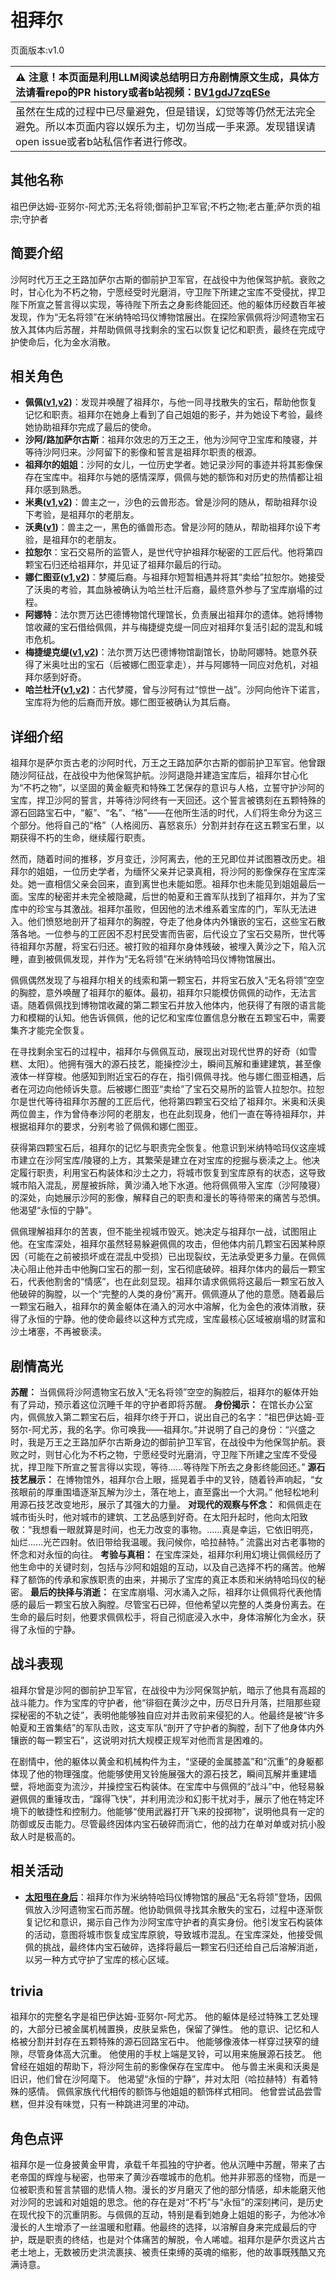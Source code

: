 # 祖拜尔
页面版本:v1.0
 

| :warning: 注意！本页面是利用LLM阅读总结明日方舟剧情原文生成，具体方法请看repo的PR history或者b站视频：[BV1gdJ7zqESe](https://www.bilibili.com/video/BV1gdJ7zqESe/)         |
|:----------------------------|
| 虽然在生成的过程中已尽量避免，但是错误，幻觉等等仍然无法完全避免。所以本页面内容以娱乐为主，切勿当成一手来源。发现错误请open issue或者b站私信作者进行修改。|



## 其他名称
祖巴伊达姆-亚努尔-阿尤苏;无名将领;御前护卫军官;不朽之物;老古董;萨尔贡的祖宗;守护者
## 简要介绍
沙阿时代万王之王路加萨尔古斯的御前护卫军官，在战役中为他保驾护航。衰败之时，甘心化为不朽之物，宁愿经受时光磨消，守卫陛下所建之宝库不受侵扰，捍卫陛下所宣之誓言得以实现，等待陛下所去之身影终能回还。他的躯体历经数百年被发现，作为“无名将领”在米纳特哈玛仪博物馆展出。在探险家佩佩将沙阿遗物宝石放入其体内后苏醒，并帮助佩佩寻找剩余的宝石以恢复记忆和职责，最终在完成守护使命后，化为金水消散。
## 相关角色
-   **佩佩([v1](char_4058_pepe.md),[v2](../char_v3/char_4058_pepe.md))**：发现并唤醒了祖拜尔，与他一同寻找散失的宝石，帮助他恢复记忆和职责。祖拜尔在她身上看到了自己姐姐的影子，并为她设下考验，最终她协助祖拜尔完成了最后的使命。
-   **沙阿/路加萨尔古斯**：祖拜尔效忠的万王之王，他为沙阿守卫宝库和陵寝，并等待沙阿归来。沙阿留下的影像和誓言是祖拜尔职责的根源。
-   **祖拜尔的姐姐**：沙阿的女儿，一位历史学者。她记录沙阿的事迹并将其影像保存在宝库中。祖拜尔与她的感情深厚，佩佩与她的额饰和对历史的热情都让祖拜尔感到熟悉。
-   **米奥([v1](extended_char_mi_ao.md),[v2](../char_v3/extended_char_mi_ao.md))**：兽主之一，沙色的云兽形态。曾是沙阿的随从，帮助祖拜尔设下考验，是祖拜尔的老朋友。
-   **沃奥([v1](extended_char_wo_ao.md))**：兽主之一，黑色的循兽形态。曾是沙阿的随从，帮助祖拜尔设下考验，是祖拜尔的老朋友。
-   **拉恕尔**：宝石交易所的监管人，是世代守护祖拜尔秘密的工匠后代。他将第四颗宝石归还给祖拜尔，并见证了祖拜尔最后的行动。
-   **娜仁图亚([v1](char_4138_narant.md),[v2](../char_v3/char_4138_narant.md))**：梦魇后裔。与祖拜尔短暂相遇并将其“卖给”拉恕尔。她接受了沃奥的考验，其血脉被确认为哈兰杜汗后裔，最终意外参与了宝库崩塌的过程。
-   **阿娜特**：法尔贾万达巴德博物馆代理馆长，负责展出祖拜尔的遗体。她将博物馆收藏的宝石借给佩佩，并与梅捷缇克缇一同应对祖拜尔复活引起的混乱和城市危机。
-   **梅捷缇克缇([v1](extended_char_mei_jie_ti_ke_ti.md),[v2](../char_v3/extended_char_mei_jie_ti_ke_ti.md))**：法尔贾万达巴德博物馆副馆长，协助阿娜特。她意外获得了米奥吐出的宝石（后被娜仁图亚拿走），并与阿娜特一同应对危机，对祖拜尔感到好奇。
-   **哈兰杜汗([v1](extended_char_ha_lan_du_han.md),[v2](../char_v3/extended_char_ha_lan_du_han.md))**：古代梦魇，曾与沙阿有过“惊世一战”。沙阿向他许下诺言，宝库将为他的后裔而开放。娜仁图亚被确认为其后裔。
## 详细介绍
祖拜尔是萨尔贡古老的沙阿时代，万王之王路加萨尔古斯的御前护卫军官。他曾跟随沙阿征战，在战役中为他保驾护航。沙阿退隐并建造宝库后，祖拜尔甘心化为“不朽之物”，以坚固的黄金躯壳和特殊工艺保存的意识与人格，立誓守护沙阿的宝库，捍卫沙阿的誓言，并等待沙阿终有一天回还。这个誓言被镌刻在五颗特殊的源石回路宝石中，“躯”、“名”、“格”——在他所生活的时代，人们将生命分为这三个部分。他将自己的“格”（人格阅历、喜怒哀乐）分割并封存在这五颗宝石里，以期获得不朽的生命，继续履行职责。

然而，随着时间的推移，岁月变迁，沙阿离去，他的王兄即位并试图篡改历史。祖拜尔的姐姐，一位历史学者，为缅怀父亲并记录真相，将沙阿的影像保存在宝库深处。她一直相信父亲会回来，直到离世也未能如愿。祖拜尔也未能见到姐姐最后一面。宝库的秘密并未完全被隐藏，后世的帕夏和王酋军队找到了祖拜尔，并为了宝库中的珍宝与其激战。祖拜尔虽败，但因他的法术维系着宝库的门，军队无法进入。他们愤怒地剖开了祖拜尔的胸膛，夺走了他身体内外镶嵌的宝石，这些宝石散落各地。一位参与的工匠因不忍村民受害而告密，后代设立了宝石交易所，世代等待祖拜尔苏醒，将宝石归还。被打败的祖拜尔身体残破，被埋入黄沙之下，陷入沉睡，直到被佩佩发现，并作为“无名将领”在米纳特哈玛仪博物馆展出。

佩佩偶然发现了与祖拜尔相关的线索和第一颗宝石，并将宝石放入“无名将领”空空的胸腔，意外唤醒了祖拜尔的躯体。最初，祖拜尔只能模仿佩佩的动作，无法言语。随着佩佩找到博物馆收藏的第二颗宝石并放入他体内，他获得了有限的语言能力和模糊的认知。他告诉佩佩，他的记忆和宝库位置信息分散在五颗宝石中，需要集齐才能完全恢复。

在寻找剩余宝石的过程中，祖拜尔与佩佩互动，展现出对现代世界的好奇（如雪糕、太阳）。他拥有强大的源石技艺，能操控沙土，瞬间瓦解和重建建筑，甚至像液体一样穿梭。他感知到附近宝石的存在，指引佩佩寻找。他与娜仁图亚相遇，后者在河边向他倾诉失意。后被娜仁图亚“卖给”了宝石交易所的监管人拉恕尔。拉恕尔是世代等待祖拜尔苏醒的工匠后代，他将第四颗宝石交给了祖拜尔。米奥和沃奥两位兽主，作为曾侍奉沙阿的老朋友，也在此刻现身，他们一直在等待祖拜尔，并根据祖拜尔的要求，分别考验了佩佩和娜仁图亚。

获得第四颗宝石后，祖拜尔的记忆与职责完全恢复。他意识到米纳特哈玛仪这座城市建立在沙阿宝库/陵寝的上方，其繁荣是建立在对宝库的挖掘与亵渎之上。他决定履行职责，利用宝石构装体和沙土之力，将城市恢复到宝库原有的状态，这导致城市陷入混乱，房屋被拆除，黄沙涌入地下水道。他将佩佩带入宝库（沙阿陵寝）的深处，向她展示沙阿的影像，解释自己的职责和漫长的等待带来的痛苦与恐惧。他渴望“永恒的宁静”。

佩佩理解祖拜尔的苦衷，但不能坐视城市毁灭。她决定与祖拜尔一战，试图阻止他。在宝库深处，祖拜尔虽然轻易躲避佩佩的攻击，但他体内前几颗宝石因某种原因（可能在之前被损坏或在混乱中受损）已出现裂纹，无法承受更多力量。在佩佩决心阻止他并击中他胸口宝石的那一刻，宝石彻底破碎。祖拜尔体内的最后一颗宝石，代表他割舍的“情感”，也在此刻显现。祖拜尔请求佩佩将这最后一颗宝石放入他破碎的胸膛，以一个“完整的人类的身份”离开。佩佩遵从了他的意愿。随着最后一颗宝石融入，祖拜尔的黄金躯体在涌入的河水中溶解，化为金色的液体消散，获得了永恒的宁静。他的使命最终以这种方式完成，宝库最核心区域被崩塌的财富和沙土堵塞，不再被亵渎。
## 剧情高光
**苏醒：** 当佩佩将沙阿遗物宝石放入“无名将领”空空的胸腔后，祖拜尔的躯体开始有了异动，预示着这位沉睡千年的守护者即将苏醒。
**身份揭示：** 在馆长办公室内，佩佩放入第二颗宝石后，祖拜尔终于开口，说出自己的名字：“祖巴伊达姆-亚努尔-阿尤苏，我的名字。你可唤我——祖拜尔。”并说明了自己的身份：“兴盛之时，我是万王之王路加萨尔古斯身边的御前护卫军官，在战役中为他保驾护航。衰败之时，则甘心化为不朽之物，宁愿经受时光磨消，守卫陛下所建之宝库不受侵扰，捍卫陛下所宣之誓言得以实现，等待......等待陛下所去之身影终能回还。”
**源石技艺展示：** 在博物馆外，祖拜尔合上眼，摇晃着手中的叉铃，随着铃声响起，“女孩眼前的厚重围墙逐渐瓦解为沙土，落在地上，直至露出一个大洞。” 他轻松地利用源石技艺改变地形，展示了其强大的力量。
**对现代的观察与怀念：** 和佩佩走在城市街头时，他对城市的建筑、工艺品感到好奇。在太阳升起时，他向太阳致敬：“我想看一眼就算是时间，也无力改变的事物。......真是幸运，它依旧明亮，灿烂......光芒四射。依旧带给我温暖。我问候你，哈拉赫特。” 流露出对古老事物的怀念和对永恒的向往。
**考验与真相：** 在宝库深处，祖拜尔利用幻境让佩佩经历了他生命中的关键时刻，包括与沙阿和姐姐的互动，以及自己选择不朽的痛苦。他解释了额饰的传承和家族职责的由来，并揭示了宝库的真正本质和米纳特哈玛仪的秘密。
**最后的抉择与消逝：** 在宝库崩塌、河水涌入之际，祖拜尔让佩佩将代表他情感的最后一颗宝石放入胸膛。尽管宝石已碎，但他希望以完整的人类身份离去。在生命的最后时刻，他要求佩佩松手，将自己彻底浸入水中，身体溶解化为金水，获得了永恒的宁静。
## 战斗表现
祖拜尔曾是沙阿的御前护卫军官，在战役中为沙阿保驾护航，暗示了他具有高超的战斗能力。作为宝库的守护者，他“徘徊在黄沙之中，历尽日升月落，拦阻那些窥探秘密的不轨之徒”，表明他能够独自应对并击败前来侵犯的人。他最终是被“许多帕夏和王酋集结”的军队击败，这支军队“剖开了守护者的胸膛，刮下了他身体内外镶嵌的每一颗宝石”，这说明对抗大规模正规军对他而言是困难的。

在剧情中，他的躯体以黄金和机械构件为主，“坚硬的金属膝盖”和“沉重”的身躯都体现了他的物理强度。他能够使用叉铃施展强大的源石技艺，瞬间瓦解并重建墙壁，将地面变为流沙，并操控宝石构装体。在宝库中与佩佩的“战斗”中，他轻易躲避佩佩的重锤攻击，“蹿得飞快”，并利用流沙和幻影干扰对手，展示了他在特定环境下的敏捷性和控制力。他能够“使用武器打开飞来的投掷物”，说明他具有一定的防御或反击能力。尽管最终因体内宝石破碎而消亡，他的战力在单对单或对抗小股敌人时是极高的。
## 相关活动
-   **[太阳甩在身后](../stories/act35side.md)**：祖拜尔作为米纳特哈玛仪博物馆的展品“无名将领”登场，因佩佩放入沙阿遗物宝石而苏醒。他协助佩佩寻找其余散失的宝石，过程中逐渐恢复记忆和意识，揭示自己作为沙阿宝库守护者的真实身份。他引发宝石构装体的活动，意图将城市恢复成宝库原貌，导致城市混乱。在宝库深处，他接受佩佩的挑战，最终体内宝石破碎，选择将最后一颗宝石归还给自己后溶解消逝，以另一种方式守护了宝库的核心区域。
## trivia
祖拜尔的完整名字是祖巴伊达姆-亚努尔-阿尤苏。
他的躯体是经过特殊工艺处理的，大部分已被金属机械置换，皮肤呈紫色，保留了弹性。
他的意识、记忆和人格被分割并封存在五颗特殊的源石回路宝石中。
他能够像液体一样穿过狭窄的缝隙，尽管身体高大沉重。
他使用的手杖上端是叉铃，可以用来施展源石技艺。
他曾经在姐姐的帮助下，将沙阿生前的影像保存在宝库中。
他与兽主米奥和沃奥是旧识，他们曾在沙阿麾下。
他渴望“永恒的宁静”，并对太阳（哈拉赫特）有着特殊的感情。
佩佩家族代代相传的额饰与他姐姐的额饰样式相同。
他曾尝试品尝雪糕，但并没有味觉，只有一种跳进河里的冲动。
## 角色点评
祖拜尔是一位身披黄金甲胄，承载千年孤独的守护者。他从沉睡中苏醒，带来了古老帝国的辉煌与秘密，也带来了黄沙吞噬城市的危机。他并非邪恶的怪物，而是一位被职责和誓言禁锢的悲情人物。漫长的岁月磨灭了他的部分情感，却未能磨灭他对沙阿的忠诚和对姐姐的思念。他的存在是对“不朽”与“永恒”的深刻拷问，是历史在现代投下的沉重阴影。与佩佩的互动，特别是看到她身上姐姐的影子，为他冰冷漫长的人生增添了一丝温暖和慰藉。他最终的选择，以溶解自身来完成最后的守护，既是职责的终结，也是对个体痛苦的解脱，令人唏嘘。祖拜尔是萨尔贡这片古老土地上，无数被历史洪流裹挟、被责任束缚的英魂的缩影，他的故事既残酷又充满诗意。